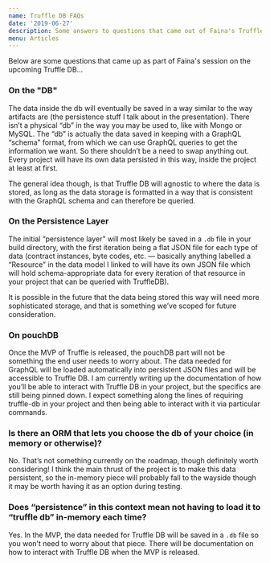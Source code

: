 ```yaml
---
name: Truffle DB FAQs
date: '2019-06-27'
description: Some answers to questions that came out of Faina's Truffle DB sessions.
menu: Articles
---
```


Below are some questions that came up as part of Faina's session on the upcoming Truffle DB...

### On the "DB"

The data inside the db will eventually be saved in a way similar to the way artifacts are (the persistence stuff I talk about in the presentation). There isn’t a physical “db” in the way you may be used to, like with Mongo or MySQL. The “db” is actually the data saved in keeping with a GraphQL “schema” format, from which we can use GraphQL queries to get the information we want. So there shouldn’t be a need to swap anything out. Every project will have its own data persisted in this way, inside the project at least at first.

The general idea though, is that Truffle DB will agnostic to where the data is stored, as long as the data storage is formatted in a way that is consistent with the GraphQL schema and can therefore be queried.

### On the Persistence Layer

The initial “persistence layer” will most likely be saved in a `.db` file in your build directory, with the first iteration being a flat JSON file for each type of data (contract instances, byte codes, etc. — basically anything labelled a “Resource” in the data model I linked to will have its own JSON file which will hold schema-appropriate data for every iteration of that resource in your project that can be queried with TruffleDB).

It is possible in the future that the data being stored this way will need more sophisticated storage, and that is something we’ve scoped for future consideration.

### On pouchDB

Once the MVP of Truffle is released, the pouchDB part will not be something the end user needs to worry about. The data needed for GraphQL will be loaded automatically into persistent JSON files and will be accessible to Truffle DB. I am currently writing up the documentation of how you’ll be able to interact with Truffle DB in your project, but the specifics are still being pinned down. I expect something along the lines of requiring truffle-db in your project and then being able to interact with it via particular commands.

### Is there an ORM that lets you choose the db of your choice (in memory or otherwise)?

No. That’s not something currently on the roadmap, though definitely worth considering! I think the main thrust of the project is to make this data persistent, so the in-memory piece will probably fall to the wayside though it may be worth having it as an option during testing.

### Does “persistence” in this context mean not having to load it to “truffle db” in-memory each time?

Yes. In the MVP, the data needed for Truffle DB will be saved in a `.db` file so you won’t need to worry about that piece. There will be documentation on how to interact with Truffle DB when the MVP is released.